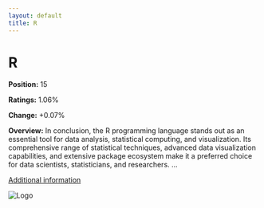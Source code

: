 ```yaml
---
layout: default
title: R
---
```


# R

**Position:** 15

**Ratings:** 1.06%

**Change:** +0.07%

**Overview:** In conclusion, the R programming language stands out as an essential tool for data analysis, statistical computing, and visualization. Its comprehensive range of statistical techniques, advanced data visualization capabilities, and extensive package ecosystem make it a preferred choice for data scientists, statisticians, and researchers. ...

[Additional information](https://www.geeksforgeeks.org/r-programming-language-introduction/)

![Logo](https://image.pngaaa.com/718/1525718-middle.png)
